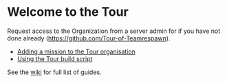 # Welcome to the Tour

Request access to the Organization from a server admin for if you have not done already (<https://github.com/Tour-of-Teamrespawn>).

- [Adding a mission to the Tour organisation](https://github.com/Tour-of-Teamrespawn/.github/wiki/Add_Mission_to_Tour)
- [Using the Tour build script](https://github.com/Tour-of-Teamrespawn/_build#readme)

See the [wiki](https://github.com/Tour-of-Teamrespawn/.github/wiki) for full list of guides.
